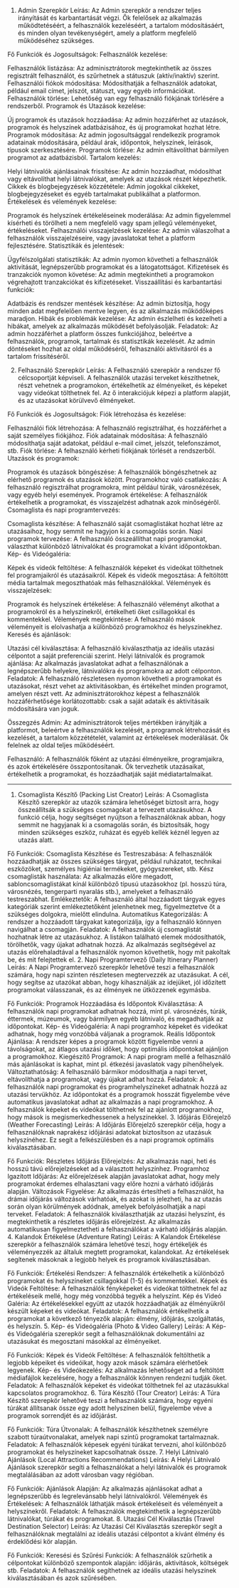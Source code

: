 1. Admin Szerepkör
Leírás:
Az Admin szerepkör a rendszer teljes irányítását és karbantartását végzi. Ők felelősek az alkalmazás működtetéséért, a felhasználók kezeléséért, a tartalom módosításáért, és minden olyan tevékenységért, amely a platform megfelelő működéséhez szükséges.

Fő Funkciók és Jogosultságok:
Felhasználók kezelése:

Felhasználók listázása: Az adminisztrátorok megtekinthetik az összes regisztrált felhasználót, és szűrhetnek a státuszuk (aktív/inaktív) szerint.
Felhasználói fiókok módosítása: Módosíthatják a felhasználók adatokat, például email címet, jelszót, státuszt, vagy egyéb információkat.
Felhasználók törlése: Lehetőség van egy felhasználó fiókjának törlésére a rendszerből.
Programok és Utazások kezelése:

Új programok és utazások hozzáadása: Az admin hozzáférhet az utazások, programok és helyszínek adatbázisához, és új programokat hozhat létre.
Programok módosítása: Az admin jogosultsággal rendelkezik programok adatainak módosítására, például árak, időpontok, helyszínek, leírások, típusok szerkesztésére.
Programok törlése: Az admin eltávolíthat bármilyen programot az adatbázisból.
Tartalom kezelés:

Helyi látnivalók ajánlásainak frissítése: Az admin hozzáadhat, módosíthat vagy eltávolíthat helyi látnivalókat, amelyek az utazások részét képezhetik.
Cikkek és blogbejegyzések közzététele: Admin jogokkal cikkeket, blogbejegyzéseket és egyéb tartalmakat publikálhat a platformon.
Értékelések és vélemények kezelése:

Programok és helyszínek értékeléseinek moderálása: Az admin figyelemmel kísérheti és törölheti a nem megfelelő vagy spam jellegű véleményeket, értékeléseket.
Felhasználói visszajelzések kezelése: Az admin válaszolhat a felhasználók visszajelzéseire, vagy javaslatokat tehet a platform fejlesztésére.
Statisztikák és jelentések:

Ügyfélszolgálati statisztikák: Az admin nyomon követheti a felhasználók aktivitását, legnépszerűbb programokat és a látogatottságot.
Kifizetések és tranzakciók nyomon követése: Az admin megtekintheti a programokon végrehajtott tranzakciókat és kifizetéseket.
Visszaállítási és karbantartási funkciók:

Adatbázis és rendszer mentések készítése: Az admin biztosítja, hogy minden adat megfelelően mentve legyen, és az alkalmazás működőképes maradjon.
Hibák és problémák kezelése: Az admin észlelheti és kezelheti a hibákat, amelyek az alkalmazás működését befolyásolják.
Feladatok:
Az admin hozzáférhet a platform összes funkciójához, beleértve a felhasználók, programok, tartalmak és statisztikák kezelését.
Az admin döntéseket hozhat az oldal működéséről, felhasználói aktivitásról és a tartalom frissítéséről.

2. Felhasználó Szerepkör
Leírás:
A Felhasználó szerepkör a rendszer fő célcsoportját képviseli. A felhasználók utazási terveket készíthetnek, részt vehetnek a programokon, értékelhetik az élményeiket,
és képeket vagy videókat tölthetnek fel. Az ő interakciójuk képezi a platform alapját, és az utazásokat körülvevő élményeket.

Fő Funkciók és Jogosultságok:
Fiók létrehozása és kezelése:

Felhasználói fiók létrehozása: A felhasználó regisztrálhat, és hozzáférhet a saját személyes fiókjához.
Fiók adatainak módosítása: A felhasználó módosíthatja saját adatokat, például e-mail címet, jelszót, telefonszámot, stb.
Fiók törlése: A felhasználó kérheti fiókjának törlését a rendszerből.
Utazások és programok:

Programok és utazások böngészése: A felhasználók böngészhetnek az elérhető programok és utazások között.
Programokhoz való csatlakozás: A felhasználó regisztrálhat programokra, mint például túrák, városnézések, vagy egyéb helyi események.
Programok értékelése: A felhasználók értékelhetik a programokat, és visszajelzést adhatnak azok minőségéről.
Csomaglista és napi programtervezés:

Csomaglista készítése: A felhasználó saját csomaglistákat hozhat létre az utazásaihoz, hogy semmit ne hagyjon ki a csomagolás során.
Napi programok tervezése: A felhasználó összeállíthat napi programokat, választhat különböző látnivalókat és programokat a kívánt időpontokban.
Kép- és Videógaléria:

Képek és videók feltöltése: A felhasználók képeket és videókat tölthetnek fel programjaikról és utazásaikról.
Képek és videók megosztása: A feltöltött média tartalmak megoszthatóak más felhasználókkal.
Vélemények és visszajelzések:

Programok és helyszínek értékelése: A felhasználó véleményt alkothat a programokról és a helyszínekről, értékelheti őket csillagokkal és kommentekkel.
Vélemények megtekintése: A felhasználó mások véleményeit is elolvashatja a különböző programokhoz és helyszínekhez.
Keresés és ajánlások:

Utazási cél kiválasztása: A felhasználó kiválaszthatja az ideális utazási célpontot a saját preferenciái szerint.
Helyi látnivalók és programok ajánlása: Az alkalmazás javaslatokat adhat a felhasználónak a legnépszerűbb helyekre, látnivalókra és programokra az adott célponton.
Feladatok:
A felhasználó részletesen nyomon követheti a programokat és utazásokat, részt vehet az aktivitásokban, és értékelhet minden programot, amelyen részt vett.
Az adminisztrátorokhoz képest a felhasználók hozzáférhetősége korlátozottabb: csak a saját adataik és aktivitásaik módosítására van joguk.



Összegzés
Admin: Az adminisztrátorok teljes mértékben irányítják a platformot, beleértve a felhasználók kezelését,
a programok létrehozását és kezelését, a tartalom közzétételét,
valamint az értékelések moderálását. Ők felelnek az oldal teljes működéséért.


Felhasználó: A felhasználók főként az utazási élményeikre, programjaikra, és azok értékelésére összpontosítanak.
Ők tervezhetik utazásaikat, értékelhetik a programokat, és hozzáadhatják saját médiatartalmaikat.



















-----------------------------------------------------------------------------------------------
1. Csomaglista Készítő (Packing List Creator)
Leírás:
A Csomaglista Készítő szerepkör az utazók számára lehetőséget biztosít arra, hogy összeállítsák a szükséges csomagokat a tervezett utazásukhoz. A funkció célja, hogy segítséget nyújtson a felhasználóknak abban, hogy semmit ne hagyjanak ki a csomagolás során, és biztosítsák, hogy minden szükséges eszköz, ruházat és egyéb kellék kéznél legyen az utazás alatt.

Fő Funkciók:
Csomaglista Készítése és Testreszabása: A felhasználók hozzáadhatják az összes szükséges tárgyat, például ruházatot, technikai eszközöket, személyes higiéniai termékeket, gyógyszereket, stb.
Kész csomaglisták használata: Az alkalmazás előre megadott, sabloncsomaglistákat kínál különböző típusú utazásokhoz (pl. hosszú túra, városnézés, tengerparti nyaralás stb.), amelyeket a felhasználó testreszabhat.
Emlékeztetők: A felhasználó által hozzáadott tárgyak egyes kategóriák szerint emlékeztetőként jelenhetnek meg, figyelmeztetve őt a szükséges dolgokra, mielőtt elindulna.
Automatikus Kategorizálás: A rendszer a hozzáadott tárgyakat kategorizálja, így a felhasználó könnyen navigálhat a csomagján.
Feladatok:
A felhasználók új csomaglistát hozhatnak létre az utazásukhoz.
A listákon található elemek módosíthatók, törölhetők, vagy újakat adhatnak hozzá.
Az alkalmazás segítségével az utazás előrehaladtával a felhasználók nyomon követhetik, hogy mit pakoltak be, és mit felejtettek el.
2. Napi Programtervező (Daily Itinerary Planner)
Leírás:
A Napi Programtervező szerepkör lehetővé teszi a felhasználók számára, hogy napi szinten részletesen megtervezzék az utazásukat. A cél, hogy segítse az utazókat abban, hogy kihasználják az idejüket, jól időzített programokat válasszanak, és az élmények ne ütközzenek egymásba.

Fő Funkciók:
Programok Hozzáadása és Időpontok Kiválasztása: A felhasználók napi programokat adhatnak hozzá, mint pl. városnézés, túrák, éttermek, múzeumok, vagy bármilyen egyéb látnivaló, és megadhatják az időpontokat.
Kép- és Videógaléria: A napi programhoz képeket és videókat adhatnak, hogy még vonzóbbá váljanak a programok.
Reális Időpontok Ajánlása: A rendszer képes a programok között figyelembe venni a távolságokat, az átlagos utazási időket, hogy optimális időpontokat ajánljon a programokhoz.
Kiegészítő Programok: A napi program mellé a felhasználó más ajánlásokat is kaphat, mint pl. étkezési javaslatok vagy pihenőhelyek.
Változtathatóság: A felhasználó bármikor módosíthatja a napi tervet, eltávolíthatja a programokat, vagy újakat adhat hozzá.
Feladatok:
A felhasználók napi programokat és programhelyszíneket adhatnak hozzá az utazási tervükhöz.
Az időpontokat és a programok hosszát figyelembe véve automatikus javaslatokat adhat az alkalmazás a napi programokhoz.
A felhasználók képeket és videókat tölthetnek fel az ajánlott programokhoz, hogy mások is megismerkedhessenek a helyszínekkel.
3. Időjárás Előrejelző (Weather Forecasting)
Leírás:
A Időjárás Előrejelző szerepkör célja, hogy a felhasználóknak naprakész időjárási adatokat biztosítson az utazásuk helyszínéhez. Ez segít a felkészülésben és a napi programok optimális kiválasztásában.

Fő Funkciók:
Részletes Időjárás Előrejelzés: Az alkalmazás napi, heti és hosszú távú előrejelzéseket ad a választott helyszínhez.
Programhoz Igazított Időjárás: Az előrejelzések alapján javaslatokat adhat, hogy mely programokat érdemes elhalasztani vagy előre hozni a várható időjárás alapján.
Változások Figyelése: Az alkalmazás értesítheti a felhasználót, ha drámai időjárás változások várhatóak, és azokat is jelezheti, ha az utazás során olyan körülmények adódnak, amelyek befolyásolhatják a napi terveket.
Feladatok:
A felhasználók kiválaszthatják az utazási helyszínt, és megtekinthetik a részletes időjárás előrejelzést.
Az alkalmazás automatikusan figyelmeztetheti a felhasználókat a várható időjárás alapján.
4. Kalandok Értékelése (Adventure Rating)
Leírás:
A Kalandok Értékelése szerepkör a felhasználók számára lehetővé teszi, hogy értékeljék és véleményezzék az általuk megtett programokat, kalandokat. Az értékelések segítenek másoknak a legjobb helyek és programok kiválasztásában.

Fő Funkciók:
Értékelési Rendszer: A felhasználók értékelhetik a különböző programokat és helyszíneket csillagokkal (1-5) és kommentekkel.
Képek és Videók Feltöltése: A felhasználók fényképeket és videókat tölthetnek fel az értékeléseik mellé, hogy még vonzóbbá tegyék a helyszínt.
Kép és Videó Galéria: Az értékelésekkel együtt az utazók hozzáadhatják az élményükről készült képeket és videókat.
Feladatok:
A felhasználók értékelhetik a programokat a következő tényezők alapján: élmény, időjárás, szolgáltatás, és helyszín.
5. Kép- és Videógaléria (Photo & Video Gallery)
Leírás:
A Kép- és Videógaléria szerepkör segít a felhasználóknak dokumentálni az utazásukat és megosztani másokkal az élményeiket.

Fő Funkciók:
Képek és Videók Feltöltése: A felhasználók feltölthetik a legjobb képeiket és videóikat, hogy azok mások számára elérhetőek legyenek.
Kép- és Videókezelés: Az alkalmazás lehetőséget ad a feltöltött médiafájlok kezelésére, hogy a felhasználók könnyen rendezni tudják őket.
Feladatok:
A felhasználók képeket és videókat tölthetnek fel az utazásukkal kapcsolatos programokhoz.
6. Túra Készítő (Tour Creator)
Leírás:
A Túra Készítő szerepkör lehetővé teszi a felhasználók számára, hogy egyéni túrákat állítsanak össze egy adott helyszínen belül, figyelembe véve a programok sorrendjét és az időjárást.

Fő Funkciók:
Túra Útvonalak: A felhasználók készíthetnek személyre szabott túraútvonalakat, amelyek napi szintű programokat tartalmaznak.
Feladatok:
A felhasználók képesek egyéni túrákat tervezni, ahol különböző programokat és helyszíneket kapcsolhatnak össze.
7. Helyi Látnivaló Ajánlások (Local Attractions Recommendations)
Leírás:
A Helyi Látnivaló Ajánlások szerepkör segíti a felhasználókat a helyi látnivalók és programok megtalálásában az adott városban vagy régióban.

Fő Funkciók:
Ajánlások Alapján: Az alkalmazás ajánlásokat adhat a legnépszerűbb és legrelevánsabb helyi látnivalókról.
Vélemények és Értékelések: A felhasználók láthatják mások értékeléseit és véleményeit a helyszínekről.
Feladatok:
A felhasználók megtekinthetik a legnépszerűbb látnivalókat, túrákat és programokat.
8. Utazási Cél Kiválasztás (Travel Destination Selector)
Leírás:
Az Utazási Cél Kiválasztás szerepkör segít a felhasználóknak megtalálni az ideális utazási célpontot a kívánt élmény és érdeklődési kör alapján.

Fő Funkciók:
Keresési és Szűrési Funkciók: A felhasználók szűrhetik a célpontokat különböző szempontok alapján: időjárás, aktivitások, költségek stb.
Feladatok:
A felhasználók segíthetnek az ideális utazási helyszínek kiválasztásában és azok szűrésében.
